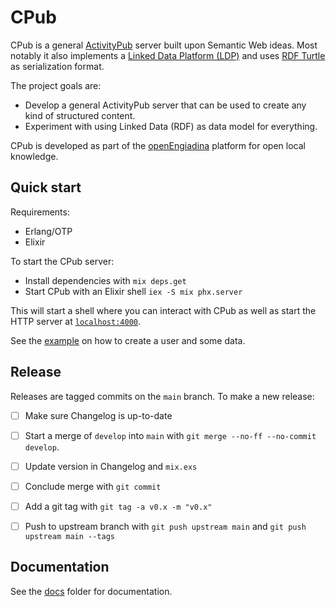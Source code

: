 # CPub

CPub is a general [ActivityPub](https://www.w3.org/TR/activitypub/) server built upon Semantic Web ideas. Most notably it also implements a [Linked Data Platform (LDP)](https://www.w3.org/TR/ldp/) and uses [RDF Turtle](https://www.w3.org/TR/turtle/) as serialization format.

The project goals are:

- Develop a general ActivityPub server that can be used to create any kind of structured content.
- Experiment with using Linked Data (RDF) as data model for everything.

CPub is developed as part of the [openEngiadina](https://openengiadina.net/) platform for open local knowledge.

## Quick start

Requirements:

  - Erlang/OTP
  - Elixir

To start the CPub server:

  * Install dependencies with `mix deps.get`
  * Start CPub with an Elixir shell `iex -S mix phx.server`

This will start a shell where you can interact with CPub as well as start the
HTTP server at [`localhost:4000`](http://localhost:4000/public).

See the [example](docs/example.org) on how to create a user and some data.

## Release

Releases are tagged commits on the `main` branch. To make a new release:

- [ ] Make sure Changelog is up-to-date
- [ ] Start a merge of `develop` into `main` with `git merge --no-ff --no-commit develop`. 
- [ ] Update version in Changelog and `mix.exs`
- [ ] Conclude merge with `git commit`
- [ ] Add a git tag with `git tag -a v0.x -m "v0.x"`
- [ ] Push to upstream branch with `git push upstream main` and `git push upstream main --tags`


## Documentation

See the [docs](docs/) folder for documentation.
